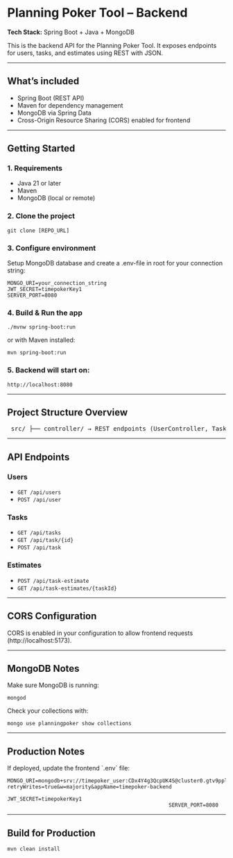 <h1>Planning Poker Tool – Backend</h1>
 <p><strong>Tech Stack:</strong> Spring Boot + Java + MongoDB</p> 
 <p>This is the backend API for the Planning Poker Tool. It exposes endpoints for users, tasks, and estimates using REST with JSON.</p>
  <hr>
<h2>What’s included</h2>
 <ul>
  <li>Spring Boot (REST API)</li>
   <li>Maven for dependency management</li>
    <li>MongoDB via Spring Data</li>
     <li>Cross-Origin Resource Sharing (CORS) enabled for frontend</li>
      </ul>
    <hr>
     <h2>Getting Started</h2>
      <h3>1. Requirements</h3>
       <ul>
        <li>Java 21 or later</li>
         <li>Maven</li>
          <li>MongoDB (local or remote)</li>
           </ul>
            <h3>2. Clone the project</h3>
             <pre><code>git clone [REPO_URL]</code></pre>
              <h3>3. Configure environment</h3>
               Setup MongoDB database and create a .env-file in root for your connection string:<pre><code>MONGO_URI=your_connection_string
JWT_SECRET=timepokerKey1
SERVER_PORT=8080</code></pre>
                 <h3>4. Build & Run the app</h3>
                  <pre><code>./mvnw spring-boot:run</code></pre>
                   or with Maven installed: <pre><code>mvn spring-boot:run</code></pre>
                    <h3>5. Backend will start on:</h3>
                     <pre><code>http://localhost:8080</code></pre>
                      <hr>
                       <h2>Project Structure Overview</h2>
                        <pre> src/ ├── controller/ → REST endpoints (UserController, TaskController) ├── model/ → Data models (User, Task, Estimate) ├── repository/ → MongoDB Repositories ├── service/ → Business logic └── ... </pre>
                         <hr>
                          <h2>API Endpoints</h2>
                           <h3>Users</h3>
                            <ul>
                             <li>
                             <code>GET /api/users</code>
                             </li>
                              <li>
                              <code>POST /api/user</code>
                              </li>
                               </ul>
                                <h3>Tasks</h3>
                                 <ul>
                                  <li>
                                  <code>GET /api/tasks</code>
                                  </li>
                                   <li>
                                   <code>GET /api/task/{id}</code>
                                   </li>
                                    <li>
                                    <code>POST /api/task</code>
                                    </li>
                                     </ul>
                                      <h3>Estimates</h3>
                                       <ul>
                                        <li>
                                        <code>POST /api/task-estimate</code>
                                        </li>
                                         <li>
                                         <code>GET /api/task-estimates/{taskId}</code>
                                         </li>
                                          </ul>
                                           <hr>
                                            <h2>CORS Configuration</h2>
                                             CORS is enabled in your configuration to allow frontend requests (http://localhost:5173). 
                                            <hr>
                                             <h2>MongoDB Notes</h2>
                                              Make sure MongoDB is running: <pre><code>mongod</code></pre> Check your collections with: <pre><code>mongo use planningpoker show collections </code></pre>
                                                <hr>
                                                 <h2>Production Notes</h2>
                                                  If deployed, update the frontend `.env` file: <pre><code>MONGO_URI=mongodb+srv://timepoker_user:CDx4Y4g3QcpUK4S@cluster0.gtv9ppl.mongodb.net/?retryWrites=true&w=majority&appName=timepoker-backend
                                                    JWT_SECRET=timepokerKey1
                                                    SERVER_PORT=8080</code></pre> <hr>
                                                   <h2>Build for Production</h2> <pre><code>mvn clean install</code></pre>
